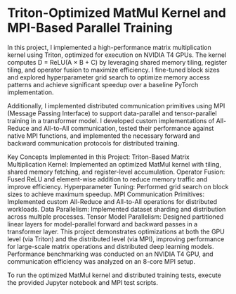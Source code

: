 # Triton-Optimized MatMul Kernel and MPI-Based Parallel Training
In this project, I implemented a high-performance matrix multiplication kernel using Triton, optimized for execution on NVIDIA T4 GPUs. The kernel computes D = ReLU(A × B + C) by leveraging shared memory tiling, register tiling, and operator fusion to maximize efficiency. I fine-tuned block sizes and explored hyperparameter grid search to optimize memory access patterns and achieve significant speedup over a baseline PyTorch implementation.

Additionally, I implemented distributed communication primitives using MPI (Message Passing Interface) to support data-parallel and tensor-parallel training in a transformer model. I developed custom implementations of All-Reduce and All-to-All communication, tested their performance against native MPI functions, and implemented the necessary forward and backward communication protocols for distributed training.

Key Concepts Implemented in this Project:
Triton-Based Matrix Multiplication Kernel: Implemented an optimized MatMul kernel with tiling, shared memory fetching, and register-level accumulation.
Operator Fusion: Fused ReLU and element-wise addition to reduce memory traffic and improve efficiency.
Hyperparameter Tuning: Performed grid search on block sizes to achieve maximum speedup.
MPI Communication Primitives: Implemented custom All-Reduce and All-to-All operations for distributed workloads.
Data Parallelism: Implemented dataset sharding and distribution across multiple processes.
Tensor Model Parallelism: Designed partitioned linear layers for model-parallel forward and backward passes in a transformer layer.
This project demonstrates optimizations at both the GPU level (via Triton) and the distributed level (via MPI), improving performance for large-scale matrix operations and distributed deep learning models. Performance benchmarking was conducted on an NVIDIA T4 GPU, and communication efficiency was analyzed on an 8-core MPI setup.

To run the optimized MatMul kernel and distributed training tests, execute the provided Jupyter notebook and MPI test scripts.
